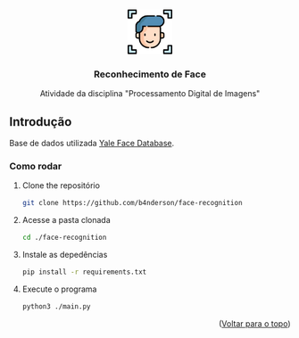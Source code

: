 <a name="readme-top"></a>

<br />
<div align="center">
  <a href="https://github.com/b4nderson/face-recognition">
    <img src="logo.png" alt="Logo" width="80" height="80">
  </a>

  <h3 align="center">Reconhecimento de Face</h3>

  <p align="center">
    Atividade da disciplina "Processamento Digital de Imagens"
</div>

## Introdução

Base de dados utilizada <a href="https://www.kaggle.com/datasets/olgabelitskaya/yale-face-database">Yale Face Database</a>.

### Como rodar

1. Clone the repositório
    ```sh
    git clone https://github.com/b4nderson/face-recognition
    ```
2. Acesse a pasta clonada

    ```sh
    cd ./face-recognition
    ```

3. Instale as depedências

    ```sh
    pip install -r requirements.txt
    ```

4. Execute o programa
    ```sh
    python3 ./main.py
    ```

<p align="right">(<a href="#readme-top">Voltar para o topo</a>)</p>

[python-url]: https://www.python.org/
[python-logo]: https://img.shields.io/badge/python-000000?style=for-the-badge&logo=python&logoColor=white